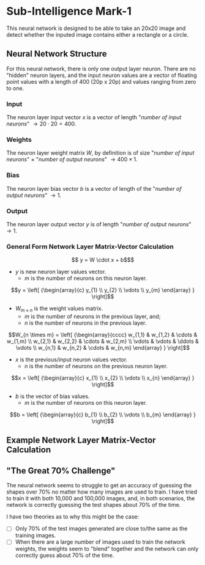 
# Sub-Intelligence Mark-1
This neural network is designed to be able to take an 20x20 image and detect whether the inputed image contains either a rectangle or a circle.

## Neural Network Structure

For this neural network, there is only one output layer neuron.
There are no "hidden" neuron layers, and the input neuron values are a vector of floating point values with a length of 400 (20p x 20p) and values ranging from zero to one.

### Input
The neuron layer input vector $x$ is a vector of length "*number of input neurons*" $\rightarrow 20 \cdot 20 = 400$.

### Weights
The neuron layer weight matrix $W$, by definition is of size "*number of input neurons*" $\times$ "*number of output neurons*" $\rightarrow 400 \times 1$.

### Bias
The neuron layer bias vector $b$ is a vector of length of the "*number of output neurons*" $\rightarrow 1$.

### Output
The neuron layer output vector $y$ is of length "*number of output neurons*" $\rightarrow 1$.

### General Form Network Layer Matrix-Vector Calculation
```math
    y = W \cdot x + b$
```

 - $y$ is new neuron layer values vector.
    - $m$ is the number of neurons on this neuron layer.
```math
y =
    \left[ {\begin{array}{c}
        y_{1} \\
        y_{2} \\
        \vdots \\
        y_{m}
    \end{array} } \right]
```

 - $W_{m \times n}$ is the weight values matrix.
    - $m$ is the number of neurons in the previous layer, and;
    - $n$ is the number of neurons in the previous layer.
```math
W_{n \times m} =
    \left[ {\begin{array}{cccc}
        w_{1,1} & w_{1,2} & \cdots & w_{1,m} \\
        w_{2,1} & w_{2,2} & \cdots & w_{2,m}  \\
        \vdots & \vdots & \ddots & \vdots \\
        w_{n,1} & w_{n,2} & \cdots & w_{n,m}
    \end{array} } \right]
```

 - $x$ is the previous/input neuron values vector.
    - $n$ is the number of neurons on the previous neuron layer.
```math
x =
    \left[ {\begin{array}{c}
        x_{1} \\
        x_{2} \\
        \vdots \\
        x_{n}
    \end{array} } \right]
```

 - $b$ is the vector of bias values.
    - $m$ is the number of neurons on this neuron layer.
```math
b =
    \left[ {\begin{array}{c}
        b_{1} \\
        b_{2} \\
        \vdots \\
        b_{m}
    \end{array} } \right]
```

## Example Network Layer Matrix-Vector Calculation



## "The Great 70% Challenge"
The neural network seems to struggle to get an accuracy of guessing the shapes over 70% no matter how many images 
are used to train. I have tried to train it with both 10,000 and 100,000 images, and, in both scenarios, the network 
is correctly guessing the test shapes about 70% of the time. 

I have two theories as to why this might be the case:
- [ ] Only 70% of the test images generated are close to/the same as the training images.
- [ ] When there are a large number of images used to train the network weights, the weights seem to "blend"
    together and the network can only correctly guess about 70% of the time.
